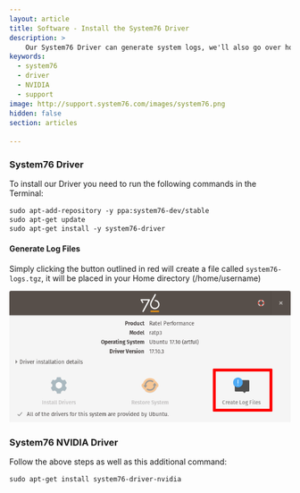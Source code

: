```yaml
---
layout: article
title: Software - Install the System76 Driver
description: >
    Our System76 Driver can generate system logs, we'll also go over how to reinstall the NVIDIA Driver.
keywords:
  - system76
  - driver
  - NVIDIA
  - support
image: http://support.system76.com/images/system76.png
hidden: false
section: articles

---
```


### System76 Driver

To install our Driver you need to run the following commands in the Terminal:

```
sudo apt-add-repository -y ppa:system76-dev/stable
sudo apt-get update
sudo apt-get install -y system76-driver
```

#### Generate Log Files

Simply clicking the button outlined in red will create a file called `system76-logs.tgz`, it will be placed in your Home directory (/home/username)

![CreateLogFiles](/images/system76-driver/CreateLogFiles.png)

### System76 NVIDIA Driver

Follow the above steps as well as this additional command:

```
sudo apt-get install system76-driver-nvidia
```
